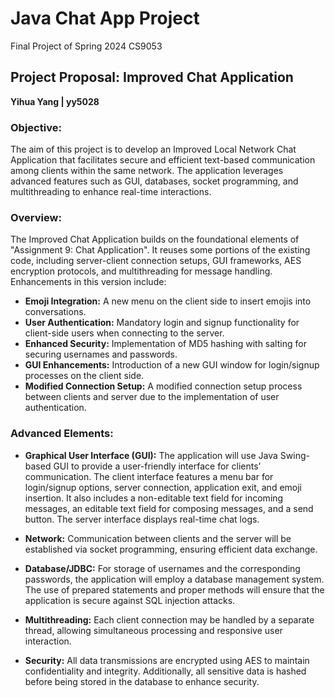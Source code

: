 # Java Chat App Project
Final Project of Spring 2024 CS9053
## Project Proposal: Improved Chat Application

**Yihua Yang | yy5028**

### Objective:

The aim of this project is to develop an Improved Local Network Chat Application that facilitates secure and efficient text-based communication among clients within the same network. The application leverages advanced features such as GUI, databases, socket programming, and multithreading to enhance real-time interactions.

### Overview:

The Improved Chat Application builds on the foundational elements of "Assignment 9: Chat Application". It reuses some portions of the existing code, including server-client connection setups, GUI frameworks, AES encryption protocols, and multithreading for message handling. Enhancements in this version include:

- **Emoji Integration:** A new menu on the client side to insert emojis into conversations.
- **User Authentication:** Mandatory login and signup functionality for client-side users when connecting to the server.
- **Enhanced Security:** Implementation of MD5 hashing with salting for securing usernames and passwords.
- **GUI Enhancements:** Introduction of a new GUI window for login/signup processes on the client side.
- **Modified Connection Setup:** A modified connection setup process between clients and server due to the implementation of user authentication.

### Advanced Elements:

- **Graphical User Interface (GUI):** The application will use Java Swing-based GUI to provide a user-friendly interface for clients’ communication. The client interface features a menu bar for login/signup options, server connection, application exit, and emoji insertion. It also includes a non-editable text field for incoming messages, an editable text field for composing messages, and a send button. The server interface displays real-time chat logs.

- **Network:** Communication between clients and the server will be established via socket programming, ensuring efficient data exchange.

- **Database/JDBC:** For storage of usernames and the corresponding passwords, the application will employ a database management system. The use of prepared statements and proper methods will ensure that the application is secure against SQL injection attacks.

- **Multithreading:** Each client connection may be handled by a separate thread, allowing simultaneous processing and responsive user interaction.

- **Security:** All data transmissions are encrypted using AES to maintain confidentiality and integrity. Additionally, all sensitive data is hashed before being stored in the database to enhance security.

